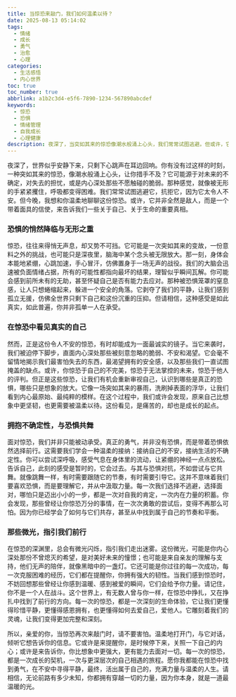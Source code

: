```yaml
---
title: 当惊恐来敲门，我们如何温柔以待？
date: 2025-08-13 05:14:02
tags:
  - 情绪
  - 成长
  - 勇气
  - 治愈
  - 心理
categories:
  - 生活感悟
  - 内心世界
toc: true
toc_number: true
abbrlink: a1b2c3d4-e5f6-7890-1234-567890abcdef
keywords:
  - 惊恐
  - 恐惧
  - 情绪管理
  - 自我成长
  - 心理健康
description: 夜深了，当突如其来的惊恐像潮水般涌上心头，我们常常试图逃避。但或许，它并非全然是敌人，而是一个带着面具的信使，来告诉我们一些关于自己、关于生命的重要真相。本文将温柔地探讨惊恐的本质，如何在其中看见真实的自己，并最终学会与它共舞，寻得内心的平静与力量。
---
```


夜深了，世界似乎安静下来，只剩下心跳声在耳边回响。你有没有过这样的时刻，一种突如其来的惊恐，像潮水般涌上心头，让你措手不及？它可能源于对未来的不确定，对失去的担忧，或是内心深处那些不愿触碰的脆弱。那种感觉，就像被无形的手紧紧攫住，呼吸都变得困难。我们常常试图逃避它，抗拒它，因为它太令人不安。但今晚，我想和你温柔地聊聊这份惊恐。或许，它并非全然是敌人，而是一个带着面具的信使，来告诉我们一些关于自己、关于生命的重要真相。

### 恐惧的悄然降临与无形之重

惊恐，往往来得悄无声息，却又势不可挡。它可能是一次突如其来的变故，一份意料之外的挑战，也可能只是深夜里，脑海中某个念头被无限放大。那一刻，身体会本能地紧绷，心跳加速，手心冒汗，仿佛置身于一场无声的战役。我们的大脑会迅速被负面情绪占据，所有的可能性都指向最坏的结果，理智似乎瞬间瓦解。你可能会感到前所未有的无助，甚至怀疑自己是否有能力去应对。那种被恐惧笼罩的窒息感，让人只想蜷缩起来，躲进一个安全的角落。它剥夺了我们的平静，让我们感到孤立无援，仿佛全世界只剩下自己和这份沉重的压抑。但请相信，这种感受是如此真实，如此普遍，你并非孤单一人在承受。

### 在惊恐中看见真实的自己

然而，正是这份令人不安的惊恐，有时却能成为一面最诚实的镜子。当它来袭时，我们被迫停下脚步，直面内心深处那些被刻意忽略的脆弱、不安和渴望。它会毫不留情地揭示我们最害怕失去的东西，最渴望拥有的安全感，以及那些我们一直试图掩盖的缺点。或许，你惊恐于自己的不完美，惊恐于无法掌控的未来，惊恐于他人的评判。但正是这些惊恐，让我们有机会重新审视自己，认识到哪些是真正的恐惧，哪些只是想象的放大。它像一场突如其来的暴雨，洗刷掉表面的浮华，让我们看到内心最原始、最纯粹的模样。在这个过程中，我们或许会发现，原来自己比想象中更坚韧，也更需要被温柔以待。这份看见，是痛苦的，却也是成长的起点。

### 拥抱不确定性，与恐惧共舞

面对惊恐，我们并非只能被动承受。真正的勇气，并非没有恐惧，而是带着恐惧依然选择前行。这需要我们学会一种温柔的接纳：接纳自己的不安，接纳生活的不确定性。你可以尝试深呼吸，感受气息在身体里的流动，让紧绷的神经一点点放松。告诉自己，此刻的感受是暂时的，它会过去。与其与恐惧对抗，不如尝试与它共舞。就像跳舞一样，有时需要跟随它的节奏，有时需要引导它。这并不意味着我们要喜欢恐惧，而是要理解它，并从中汲取力量。每一次我们选择不逃避，选择面对，哪怕只是迈出小小的一步，都是一次对自我的肯定，一次内在力量的积蓄。你会发现，那些曾经让你惊恐万分的事情，在一次次勇敢的尝试后，变得不再那么可怕。因为你已经学会了如何与它们共存，甚至从中找到属于自己的节奏和平衡。

### 那些微光，指引我们前行

在惊恐的深渊里，总会有微光闪烁，指引我们走出迷雾。这份微光，可能是你内心深处那份不曾熄灭的希望，是对美好未来的憧憬；也可能是来自亲友的理解与支持，他们无声的陪伴，就像黑暗中的一盏灯。它还可能是你过往的每一次成功，每一次克服困难的经历，它们都在提醒你，你拥有强大的韧性。当我们感到惊恐时，不妨回想那些曾经让你感到温暖、感到被爱的瞬间，它们会给予你力量。请记住，你不是一个人在战斗。这个世界上，有无数人曾与你一样，在惊恐中挣扎，又在挣扎中找到了前行的方向。每一次的惊恐，都是一次深刻的生命体验，它让我们更懂得珍惜平静，更懂得感恩拥有，也更懂得如何去爱自己，爱他人。它雕刻着我们的灵魂，让我们变得更加完整和深刻。

所以，亲爱的你，当惊恐再次来敲门时，请不要害怕。温柔地打开门，与它对话，倾听它想告诉你的信息。它或许是来提醒你，是时候停下来，关照一下自己的内心；或许是来告诉你，你比想象中更强大，更有能力去面对一切。每一次的惊恐，都是一次成长的契机，一次与更深层次的自己相遇的旅程。愿你我都能在惊恐中找到勇气，在不安中寻得平静，最终，活出属于自己的，充满力量与温柔的人生。请相信，无论前路有多少未知，你都拥有穿越一切的力量，因为你本身，就是一道最温暖的光。